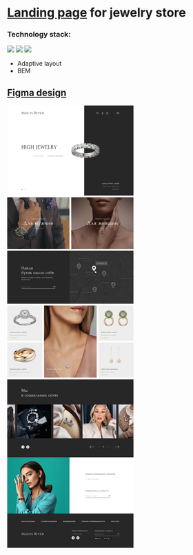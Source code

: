 # [Landing page](https://nastya1305.github.io/moon-river/) for jewelry store

### Technology stack:
<img src="https://img.shields.io/badge/HTML-000000?style=for-the-badge&logo=HTML5&logoColor=E34F26"/> <img src="https://img.shields.io/badge/SCSS-000000?style=for-the-badge&logo=Sass&logoColor=CC6699"/> <img src="https://img.shields.io/badge/JS-000000?style=for-the-badge&logo=JavaScript&logoColor=F7DF1E"/>
* Adaptive layout
* BEM

## [Figma design](https://www.figma.com/file/4zwJ5vHyzcH2YOJgi64qgL/Moon-River?node-id=0%3A1&t=MnLOvghlu5tSmhl4-0)
[![design](https://github.com/Nastya1305/moon-river/blob/main/img/design.jpg)](https://nastya1305.github.io/moon-river/)